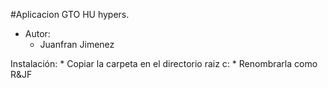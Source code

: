 #Aplicacion GTO HU hypers.
* Autor:
    * Juanfran Jimenez

Instalación:
	* Copiar la carpeta en el directorio raiz c:
	* Renombrarla como R&JF
